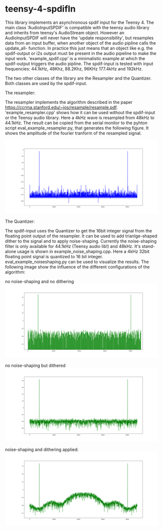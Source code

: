 # teensy-4-spdifIn
This library implements an asynchronous spdif input for the Teensy 4. The main class 'AudioInputSPDIF' is compatible with the teensy audio library and inherits from teensy's AudioStream object. However an AudioInputSPDIF will never have the 'update responsibility', but resamples data from an input buffer, when another object of the audio pipline calls the update_all- function. In practice this just means that an object like e.g. the spdif-output or i2s output must be present in the audio pipeline to make the input work. 'example_spdif.cpp' is a minimalistic example at which the spdif-output triggers the audio pipline. The spdif-input is tested with input frequencies: 44.1kHz, 48Khz, 88.2Khz, 96KHz 177.4kHz and 192kHz. 

The two other classes of the library are the Resampler and the Quantizer. Both classes are used by the spdif-input.

The resampler:

The resampler implements the algorithm described in the paper https://ccrma.stanford.edu/~jos/resample/resample.pdf. 'example_resampler.cpp' shows how it can be used without the spdif-input or the Teensy audio library. Here a 4kHz wave is resampled from 48kHz to 44.1kHz. The result can be copied from the serial monitor to the pyhton script eval_example_resampler.py, that generates the following figure. It shows the amplitude of the fourier tranform of the resampled signal.

![img0](https://github.com/alex6679/teensy-4-spdifIn/blob/master/imgs/4kHz_resampled.png)

The Quantizer:

The spdif-input uses the Quantizer to get the 16bit integer signal from the floating point output of the resampler. It can be used to add trianlge-shaped dither to the signal and to apply noise-shaping. Currently the noise-shaping filter is only available for 44.1kHz (Teensy audio lib!) and 48kHz. It's stand-alone usage is shown in example_noise_shaping.cpp. Here a 4kHz 32bit floating point signal is quantized to 16 bit integer. eval_example_noiseshaping.py can be used to visualize the results. The following image show the influence of the different configurations of the algorithm:

no noise-shaping and no dithering
![img1](https://github.com/alex6679/teensy-4-spdifIn/blob/master/imgs/noiseShapingOff_ditherOff.png)


no noise-shaping but dithered
![img2](https://github.com/alex6679/teensy-4-spdifIn/blob/master/imgs/noiseShapingOff_ditherOn.png)


noise-shaping and dithering applied:
![img3](https://github.com/alex6679/teensy-4-spdifIn/blob/master/imgs/noiseShapingOn_ditherOn.png)
